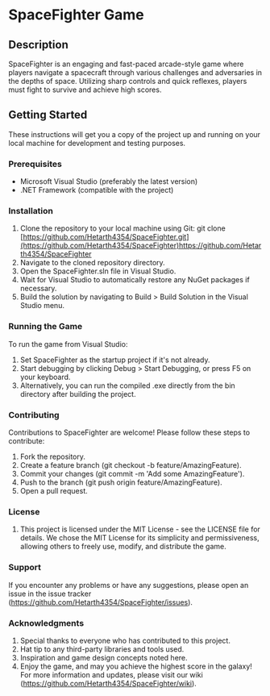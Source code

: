 # SpaceFighter Game

## Description
SpaceFighter is an engaging and fast-paced arcade-style game where players navigate a spacecraft through various challenges and adversaries in the depths of space. Utilizing sharp controls and quick reflexes, players must fight to survive and achieve high scores.

## Getting Started
These instructions will get you a copy of the project up and running on your local machine for development and testing purposes.

### Prerequisites
- Microsoft Visual Studio (preferably the latest version)
- .NET Framework (compatible with the project)

### Installation
1. Clone the repository to your local machine using Git:
   git clone [https://github.com/Hetarth4354/SpaceFighter.git](https://github.com/Hetarth4354/SpaceFighter)https://github.com/Hetarth4354/SpaceFighter
2. Navigate to the cloned repository directory.
3. Open the SpaceFighter.sln file in Visual Studio.
4. Wait for Visual Studio to automatically restore any NuGet packages if necessary.
5. Build the solution by navigating to Build > Build Solution in the Visual Studio menu.

### Running the Game
To run the game from Visual Studio:
1. Set SpaceFighter as the startup project if it's not already.
2. Start debugging by clicking Debug > Start Debugging, or press F5 on your keyboard.
3. Alternatively, you can run the compiled .exe directly from the bin directory after building 
   the project.

### Contributing
Contributions to SpaceFighter are welcome! Please follow these steps to contribute:
1. Fork the repository.
2. Create a feature branch (git checkout -b feature/AmazingFeature).
3. Commit your changes (git commit -m 'Add some AmazingFeature').
4. Push to the branch (git push origin feature/AmazingFeature).
5. Open a pull request.

### License
1. This project is licensed under the MIT License - see the LICENSE file for details. We chose 
   the MIT License for its simplicity and permissiveness, allowing others to freely use, 
   modify, and distribute the game.

### Support
If you encounter any problems or have any suggestions, please open an issue in the issue tracker (https://github.com/Hetarth4354/SpaceFighter/issues).

### Acknowledgments
1. Special thanks to everyone who has contributed to this project.
2. Hat tip to any third-party libraries and tools used.
3. Inspiration and game design concepts noted here.
4. Enjoy the game, and may you achieve the highest score in the galaxy!
For more information and updates, please visit our wiki (https://github.com/Hetarth4354/SpaceFighter/wiki).

